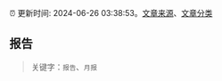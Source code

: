 :alarm_clock: 更新时间: 2024-06-26 03:38:53。[文章来源](/README.md)、[文章分类](/TAGS.md)

## 报告


> 关键字：`报告`、`月报`



